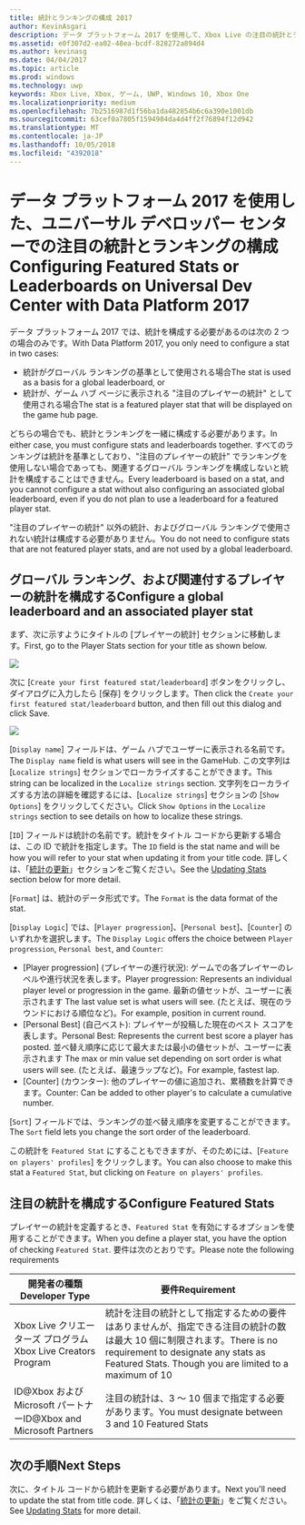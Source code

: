 ```yaml
---
title: 統計とランキングの構成 2017
author: KevinAsgari
description: データ プラットフォーム 2017 を使用して、Xbox Live の注目の統計とランキングをユニバーサル デベロッパー センターで構成する方法について説明します。
ms.assetid: e0f307d2-ea02-48ea-bcdf-828272a894d4
ms.author: kevinasg
ms.date: 04/04/2017
ms.topic: article
ms.prod: windows
ms.technology: uwp
keywords: Xbox Live, Xbox, ゲーム, UWP, Windows 10, Xbox One
ms.localizationpriority: medium
ms.openlocfilehash: 7b2516987d1f56ba1da482854b6c6a390e1001db
ms.sourcegitcommit: 63cef0a7805f1594984da4d4ff2f76894f12d942
ms.translationtype: MT
ms.contentlocale: ja-JP
ms.lasthandoff: 10/05/2018
ms.locfileid: "4392018"
---
```

# <a name="configuring-featured-stats-or-leaderboards-on-universal-dev-center-with-data-platform-2017"></a><span data-ttu-id="6b84e-104">データ プラットフォーム 2017 を使用した、ユニバーサル デベロッパー センターでの注目の統計とランキングの構成</span><span class="sxs-lookup"><span data-stu-id="6b84e-104">Configuring Featured Stats or Leaderboards on Universal Dev Center with Data Platform 2017</span></span>

<span data-ttu-id="6b84e-105">データ プラットフォーム 2017 では、統計を構成する必要があるのは次の 2 つの場合のみです。</span><span class="sxs-lookup"><span data-stu-id="6b84e-105">With Data Platform 2017, you only need to configure a stat in two cases:</span></span>

* <span data-ttu-id="6b84e-106">統計がグローバル ランキングの基準として使用される場合</span><span class="sxs-lookup"><span data-stu-id="6b84e-106">The stat is used as a basis for a global leaderboard, or</span></span>
* <span data-ttu-id="6b84e-107">統計が、ゲーム ハブ ページに表示される "注目のプレイヤーの統計" として使用される場合</span><span class="sxs-lookup"><span data-stu-id="6b84e-107">The stat is a featured player stat that will be displayed on the game hub page.</span></span>

<span data-ttu-id="6b84e-108">どちらの場合でも、統計とランキングを一緒に構成する必要があります。</span><span class="sxs-lookup"><span data-stu-id="6b84e-108">In either case, you must configure stats and leaderboards together.</span></span> <span data-ttu-id="6b84e-109">すべてのランキングは統計を基準としており、"注目のプレイヤーの統計" でランキングを使用しない場合であっても、関連するグローバル ランキングを構成しないと統計を構成することはできません。</span><span class="sxs-lookup"><span data-stu-id="6b84e-109">Every leaderboard is based on a stat, and you cannot configure a stat without also configuring an associated global leaderboard, even if you do not plan to use a leaderboard for a featured player stat.</span></span>

<span data-ttu-id="6b84e-110">"注目のプレイヤーの統計" 以外の統計、およびグローバル ランキングで使用されない統計は構成する必要がありません。</span><span class="sxs-lookup"><span data-stu-id="6b84e-110">You do not need to configure stats that are not featured player stats, and are not used by a global leaderboard.</span></span>

## <a name="configure-a-global-leaderboard-and-an-associated-player-stat"></a><span data-ttu-id="6b84e-111">グローバル ランキング、および関連付するプレイヤーの統計を構成する</span><span class="sxs-lookup"><span data-stu-id="6b84e-111">Configure a global leaderboard and an associated player stat</span></span>

<span data-ttu-id="6b84e-112">まず、次に示すようにタイトルの [プレイヤーの統計] セクションに移動します。</span><span class="sxs-lookup"><span data-stu-id="6b84e-112">First, go to the Player Stats section for your title as shown below.</span></span>

![](../images/omega/dev_center_player_stats_creators.png)

<span data-ttu-id="6b84e-113">次に [`Create your first featured stat/leaderboard`] ボタンをクリックし、ダイアログに入力したら [保存] をクリックします。</span><span class="sxs-lookup"><span data-stu-id="6b84e-113">Then click the `Create your first featured stat/leaderboard` button, and then fill out this dialog and click Save.</span></span>

![](../images/omega/dev_center_player_stats_creators_leaderboard.png)

<span data-ttu-id="6b84e-114">[`Display name`] フィールドは、ゲーム ハブでユーザーに表示される名前です。</span><span class="sxs-lookup"><span data-stu-id="6b84e-114">The `Display name` field is what users will see in the GameHub.</span></span>  <span data-ttu-id="6b84e-115">この文字列は [`Localize strings`] セクションでローカライズすることができます。</span><span class="sxs-lookup"><span data-stu-id="6b84e-115">This string can be localized in the `Localize strings` section.</span></span>  <span data-ttu-id="6b84e-116">文字列をローカライズする方法の詳細を確認するには、[`Localize strings`] セクションの [`Show Options`] をクリックしてください。</span><span class="sxs-lookup"><span data-stu-id="6b84e-116">Click `Show Options` in the `Localize strings` section to see details on how to localize these strings.</span></span>

<span data-ttu-id="6b84e-117">[`ID`] フィールドは統計の名前です。統計をタイトル コードから更新する場合は、この ID で統計を指定します。</span><span class="sxs-lookup"><span data-stu-id="6b84e-117">The `ID` field is the stat name and will be how you will refer to your stat when updating it from your title code.</span></span>   <span data-ttu-id="6b84e-118">詳しくは、「[統計の更新](player-stats-updating.md)」セクションをご覧ください。</span><span class="sxs-lookup"><span data-stu-id="6b84e-118">See the [Updating Stats](player-stats-updating.md) section below for more detail.</span></span>

<span data-ttu-id="6b84e-119">[`Format`] は、統計のデータ形式です。</span><span class="sxs-lookup"><span data-stu-id="6b84e-119">The `Format` is the data format of the stat.</span></span>

<span data-ttu-id="6b84e-120">[`Display Logic`] では、[`Player progression`]、[`Personal best`]、[`Counter`] のいずれかを選択します。</span><span class="sxs-lookup"><span data-stu-id="6b84e-120">The `Display Logic` offers the choice between `Player progression`, `Personal best`, and `Counter`:</span></span>
- <span data-ttu-id="6b84e-121">[Player progression] (プレイヤーの進行状況): ゲームでの各プレイヤーのレベルや進行状況を表します。</span><span class="sxs-lookup"><span data-stu-id="6b84e-121">Player progression: Represents an individual player level or progression in the game.</span></span>  <span data-ttu-id="6b84e-122">最新の値セットが、ユーザーに表示されます </span><span class="sxs-lookup"><span data-stu-id="6b84e-122">The last value set is what users will see.</span></span>  <span data-ttu-id="6b84e-123">(たとえば、現在のラウンドにおける順位など)。</span><span class="sxs-lookup"><span data-stu-id="6b84e-123">For example, position in current round.</span></span>
- <span data-ttu-id="6b84e-124">[Personal Best] (自己ベスト): プレイヤーが投稿した現在のベスト スコアを表します。</span><span class="sxs-lookup"><span data-stu-id="6b84e-124">Personal Best: Represents the current best score a player has posted.</span></span> <span data-ttu-id="6b84e-125">並べ替え順序に応じて最大または最小の値セットが、ユーザーに表示されます </span><span class="sxs-lookup"><span data-stu-id="6b84e-125">The max or min value set depending on sort order is what users will see.</span></span>  <span data-ttu-id="6b84e-126">(たとえば、最速ラップなど)。</span><span class="sxs-lookup"><span data-stu-id="6b84e-126">For example, fastest lap.</span></span>
- <span data-ttu-id="6b84e-127">[Counter] (カウンター): 他のプレイヤーの値に追加され、累積数を計算できます。</span><span class="sxs-lookup"><span data-stu-id="6b84e-127">Counter: Can be added to other player's to calculate a cumulative number.</span></span>  

<span data-ttu-id="6b84e-128">[`Sort`] フィールドでは、ランキングの並べ替え順序を変更することができます。</span><span class="sxs-lookup"><span data-stu-id="6b84e-128">The `Sort` field lets you change the sort order of the leaderboard.</span></span>

<span data-ttu-id="6b84e-129">この統計を `Featured Stat` にすることもできますが、そのためには、[`Feature on players' profiles`] をクリックします。</span><span class="sxs-lookup"><span data-stu-id="6b84e-129">You can also choose to make this stat a `Featured Stat`, but clicking on `Feature on players' profiles`.</span></span>  

## <a name="configure-featured-stats"></a><span data-ttu-id="6b84e-130">注目の統計を構成する</span><span class="sxs-lookup"><span data-stu-id="6b84e-130">Configure Featured Stats</span></span>

<span data-ttu-id="6b84e-131">プレイヤーの統計を定義するとき、`Featured Stat` を有効にするオプションを使用することができます。</span><span class="sxs-lookup"><span data-stu-id="6b84e-131">When you define a player stat, you have the option of checking `Featured Stat`.</span></span>  <span data-ttu-id="6b84e-132">要件は次のとおりです。</span><span class="sxs-lookup"><span data-stu-id="6b84e-132">Please note the following requirements</span></span>

| <span data-ttu-id="6b84e-133">開発者の種類</span><span class="sxs-lookup"><span data-stu-id="6b84e-133">Developer Type</span></span> | <span data-ttu-id="6b84e-134">要件</span><span class="sxs-lookup"><span data-stu-id="6b84e-134">Requirement</span></span> |
|----------------|-------------|
| <span data-ttu-id="6b84e-135">Xbox Live クリエーターズ プログラム</span><span class="sxs-lookup"><span data-stu-id="6b84e-135">Xbox Live Creators Program</span></span> | <span data-ttu-id="6b84e-136">統計を注目の統計として指定するための要件はありませんが、指定できる注目の統計の数は最大 10 個に制限されます。</span><span class="sxs-lookup"><span data-stu-id="6b84e-136">There is no requirement to designate any stats as Featured Stats.  Though you are limited to a maximum of 10</span></span> |
| <span data-ttu-id="6b84e-137">ID@Xbox および Microsoft パートナー</span><span class="sxs-lookup"><span data-stu-id="6b84e-137">ID@Xbox and Microsoft Partners</span></span> | <span data-ttu-id="6b84e-138">注目の統計は、3 ～ 10 個まで指定する必要があります。</span><span class="sxs-lookup"><span data-stu-id="6b84e-138">You must designate between 3 and 10 Featured Stats</span></span> |

## <a name="next-steps"></a><span data-ttu-id="6b84e-139">次の手順</span><span class="sxs-lookup"><span data-stu-id="6b84e-139">Next Steps</span></span>

<span data-ttu-id="6b84e-140">次に、タイトル コードから統計を更新する必要があります。</span><span class="sxs-lookup"><span data-stu-id="6b84e-140">Next you'll need to update the stat from title code.</span></span>  <span data-ttu-id="6b84e-141">詳しくは、「[統計の更新](player-stats-updating.md)」をご覧ください。</span><span class="sxs-lookup"><span data-stu-id="6b84e-141">See [Updating Stats](player-stats-updating.md) for more detail.</span></span>